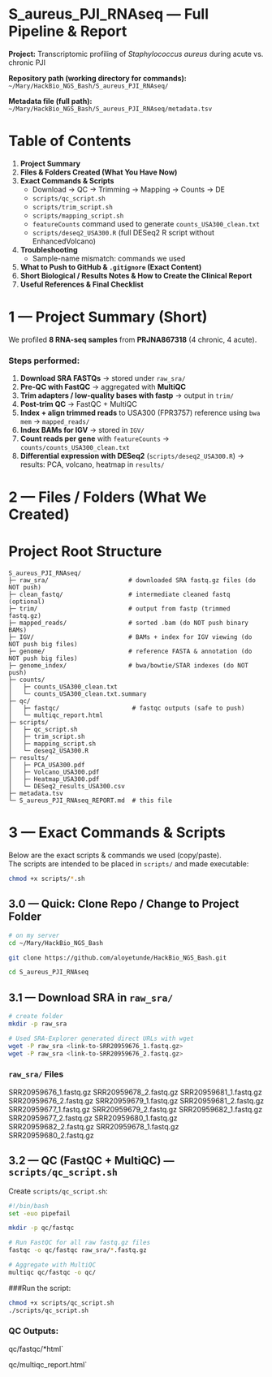 # S_aureus_PJI_RNAseq — Full Pipeline & Report

**Project:** Transcriptomic profiling of *Staphylococcus aureus* during acute vs. chronic PJI  

**Repository path (working directory for commands):**  
`~/Mary/HackBio_NGS_Bash/S_aureus_PJI_RNAseq/`

**Metadata file (full path):**  
`~/Mary/HackBio_NGS_Bash/S_aureus_PJI_RNAseq/metadata.tsv`

# Table of Contents

1. **Project Summary**  
2. **Files & Folders Created (What You Have Now)**  
3. **Exact Commands & Scripts**  
   - Download → QC → Trimming → Mapping → Counts → DE  
   - `scripts/qc_script.sh`  
   - `scripts/trim_script.sh`  
   - `scripts/mapping_script.sh`  
   - `featureCounts` command used to generate `counts_USA300_clean.txt`  
   - `scripts/deseq2_USA300.R` (full DESeq2 R script without EnhancedVolcano)  
4. **Troubleshooting**  
   - Sample-name mismatch: commands we used  
5. **What to Push to GitHub & `.gitignore` (Exact Content)**  
6. **Short Biological / Results Notes & How to Create the Clinical Report**  
7. **Useful References & Final Checklist**

# 1 — Project Summary (Short)

We profiled **8 RNA-seq samples** from **PRJNA867318** (4 chronic, 4 acute).  

### Steps performed:
1. **Download SRA FASTQs** → stored under `raw_sra/`  
2. **Pre-QC with FastQC** → aggregated with **MultiQC**  
3. **Trim adapters / low-quality bases with fastp** → output in `trim/`  
4. **Post-trim QC** → FastQC + MultiQC  
5. **Index + align trimmed reads** to USA300 (FPR3757) reference using `bwa mem` → `mapped_reads/`  
6. **Index BAMs for IGV** → stored in `IGV/`  
7. **Count reads per gene** with `featureCounts` → `counts/counts_USA300_clean.txt`  
8. **Differential expression with DESeq2** (`scripts/deseq2_USA300.R`) → results: PCA, volcano, heatmap in `results/`  

# 2 — Files / Folders (What We Created)

# Project Root Structure

```text
S_aureus_PJI_RNAseq/
├─ raw_sra/                      # downloaded SRA fastq.gz files (do NOT push)
├─ clean_fastq/                  # intermediate cleaned fastq (optional)
├─ trim/                         # output from fastp (trimmed fastq.gz)
├─ mapped_reads/                 # sorted .bam (do NOT push binary BAMs)
├─ IGV/                          # BAMs + index for IGV viewing (do NOT push big files)
├─ genome/                       # reference FASTA & annotation (do NOT push big files)
├─ genome_index/                 # bwa/bowtie/STAR indexes (do NOT push)
├─ counts/
│   ├─ counts_USA300_clean.txt
│   └─ counts_USA300_clean.txt.summary
├─ qc/
│   ├─ fastqc/                    # fastqc outputs (safe to push)
│   └─ multiqc_report.html
├─ scripts/
│   ├─ qc_script.sh
│   ├─ trim_script.sh
│   ├─ mapping_script.sh
│   └─ deseq2_USA300.R
├─ results/
│   ├─ PCA_USA300.pdf
│   ├─ Volcano_USA300.pdf
│   ├─ Heatmap_USA300.pdf
│   └─ DESeq2_results_USA300.csv
├─ metadata.tsv
└─ S_aureus_PJI_RNAseq_REPORT.md  # this file
```

# 3 — Exact Commands & Scripts

Below are the exact scripts & commands we used (copy/paste).  
The scripts are intended to be placed in `scripts/` and made executable:

```bash
chmod +x scripts/*.sh
```

## 3.0 — Quick: Clone Repo / Change to Project Folder

```bash
# on my server 
cd ~/Mary/HackBio_NGS_Bash

git clone https://github.com/aloyetunde/HackBio_NGS_Bash.git

cd S_aureus_PJI_RNAseq
```
## 3.1 — Download SRA in `raw_sra/`

```bash
# create folder
mkdir -p raw_sra

# Used SRA-Explorer generated direct URLs with wget
wget -P raw_sra <link-to-SRR20959676_1.fastq.gz>
wget -P raw_sra <link-to-SRR20959676_2.fastq.gz>
```
### `raw_sra/` Files

SRR20959676_1.fastq.gz SRR20959678_2.fastq.gz SRR20959681_1.fastq.gz
SRR20959676_2.fastq.gz SRR20959679_1.fastq.gz SRR20959681_2.fastq.gz
SRR20959677_1.fastq.gz SRR20959679_2.fastq.gz SRR20959682_1.fastq.gz
SRR20959677_2.fastq.gz SRR20959680_1.fastq.gz SRR20959682_2.fastq.gz
SRR20959678_1.fastq.gz SRR20959680_2.fastq.gz

## 3.2 — QC (FastQC + MultiQC) — `scripts/qc_script.sh`

Create `scripts/qc_script.sh`:

```bash
#!/bin/bash
set -euo pipefail

mkdir -p qc/fastqc

# Run FastQC for all raw fastq.gz files
fastqc -o qc/fastqc raw_sra/*.fastq.gz

# Aggregate with MultiQC
multiqc qc/fastqc -o qc/
```
###Run the script:
```bash
chmod +x scripts/qc_script.sh
./scripts/qc_script.sh
```

### QC Outputs:

qc/fastqc/*html`

qc/multiqc_report.html`


